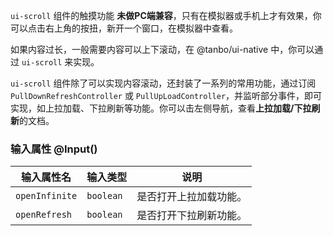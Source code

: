 `ui-scroll` 组件的触摸功能 <strong class="color-danger">未做PC端兼容</strong>，只有在模拟器或手机上才有效果，你可以点击右上角的按扭，新开一个窗口，在模拟器中查看。

如果内容过长，一般需要内容可以上下滚动，在 @tanbo/ui-native 中，你可以通过 `ui-scroll` 来实现。

`ui-scroll` 组件除了可以实现内容滚动，还封装了一系列的常用功能，通过订阅 `PullDownRefreshController` 或 `PullUpLoadController`，并监听部分事件，即可实现，如上拉加载、下拉刷新等功能。你可以击左侧导航，查看**上拉加载/下拉刷新**的文档。



### 输入属性 @Input()

| 输入属性名 | 输入类型  | 说明    |
| --        | --        | --        |
| `openInfinite`      | `boolean`   | 是否打开上拉加载功能。 |
| `openRefresh`      | `boolean`   | 是否打开下拉刷新功能。 |

